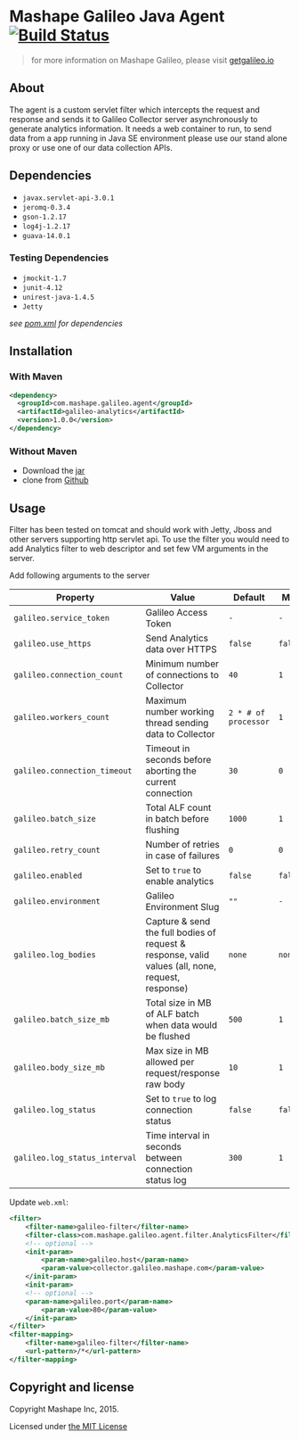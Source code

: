 # Mashape Galileo Java Agent [![Build Status][travis-image]][travis-url]

> for more information on Mashape Galileo, please visit [getgalileo.io](https://getgalileo.io/)

## About

The agent is a custom servlet filter which intercepts the request and response and sends it to Galileo Collector server asynchronously to generate analytics information. It needs a web container to run, to send data from a app running in Java SE environment please use our stand alone proxy or use one of our data collection APIs.

## Dependencies

- `javax.servlet-api-3.0.1`
- `jeromq-0.3.4`
- `gson-1.2.17`
- `log4j-1.2.17`
- `guava-14.0.1`

### Testing Dependencies

- `jmockit-1.7`
- `junit-4.12`
- `unirest-java-1.4.5`
- `Jetty`

*see [pom.xml](https://github.com/Mashape/galileo-agent-java/blob/master/pom.xml#L48-L117) for dependencies*

## Installation

### With Maven

```xml
<dependency>
  <groupId>com.mashape.galileo.agent</groupId>
  <artifactId>galileo-analytics</artifactId>
  <version>1.0.0</version>
</dependency>
``` 

### Without Maven

- Download the [jar](https://oss.sonatype.org/content/repositories/releases/com/mashape/galileo/agent/galileo-analytics/)
- clone from [Github](https://github.com/Mashape/galileo-agent-java)

## Usage

Filter has been tested on tomcat and should work with Jetty, Jboss and other servers supporting http servlet api. 
To use the filter you would need to add Analytics filter to web descriptor and set few VM arguments in the server.

Add following arguments to the server

| Property                          | Value                                                                             | Default | Min | Max|
| --------------------------------- | --------------------------------------------------------------------------------- | ------- |----|----|
| `galileo.service_token`                 |Galileo Access Token                           | `-`     | `-`    | `-`   |
| `galileo.use_https`                 |Send Analytics data over HTTPS | `false`     | `false`    | `true`   |
| `galileo.connection_count`            | Minimum number of connections to Collector    | `40`    | `1`  | `1024` |
| `galileo.workers_count`            | Maximum number working thread sending data to Collector   | `2 * # of processor` | `1`    | `any positive number` |
| `galileo.connection_timeout`  | Timeout in seconds before aborting the current connection | `30` | `0` | `60` |
| `galileo.batch_size`            | Total ALF count in batch before flushing | `1000`   | `1`     | `any positive number` |
| `galileo.retry_count`            | Number of retries in case of failures | `0`   | `0`     | `10` |  
| `galileo.enabled`          | Set to `true` to enable analytics     | `false`     | `false`    | `true`  |
| `galileo.environment`           | Galileo Environment Slug	        | `""`    | `-`    | `-`   |
| `galileo.log_bodies`            | Capture & send the full bodies of request & response, valid values (all, none, request, response)  | `none` | `none`    | `all`     |
| `galileo.batch_size_mb`           | Total size in MB of ALF batch when data would be flushed | `500`    | `1`    | `depends on plan`   |
| `galileo.body_size_mb`           | Max size in MB allowed per request/response raw body | `10`    | `1`    | `depends on plan`   |
| `galileo.log_status`           | Set to `true` to log connection status   | `false`    | `false`    | `true`   |
| `galileo.log_status_interval`           | Time interval in seconds between connection status log   | `300` | `1` | `any positive number` |


Update `web.xml`:

```xml
<filter>
	<filter-name>galileo-filter</filter-name>
	<filter-class>com.mashape.galileo.agent.filter.AnalyticsFilter</filter-class>
	<!-- optional -->
	<init-param>
		<param-name>galileo.host</param-name>
		<param-value>collector.galileo.mashape.com</param-value>
	</init-param>
	<init-param>
	<!-- optional -->
	<param-name>galileo.port</param-name>
	 	<param-value>80</param-value>
	</init-param>
</filter>
<filter-mapping>
	<filter-name>galileo-filter</filter-name>
	<url-pattern>/*</url-pattern>
</filter-mapping> 
```

## Copyright and license

Copyright Mashape Inc, 2015.

Licensed under [the MIT License](https://github.com/mashape/galileo-agent-java/blob/master/LICENSE)

[travis-url]: https://travis-ci.org/Mashape/galileo-agent-java
[travis-image]: https://travis-ci.org/Mashape/galileo-agent-java.svg?style=flat
